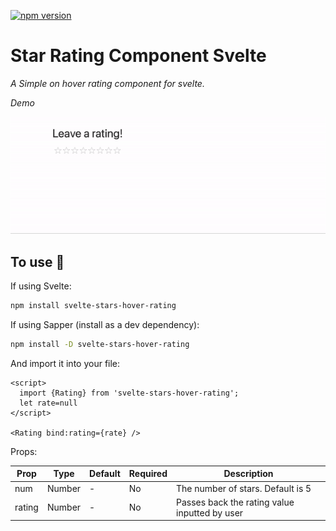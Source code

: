 
[![npm version](https://badge.fury.io/js/svelte-stars-hover-rating.svg)](https://badge.fury.io/js/svelte-stars-hover-rating)
# Star Rating Component Svelte

_A Simple on hover rating component for svelte._

_Demo_

![demo](https://raw.githubusercontent.com/ckim328/svelte-stars-hover-rating/master/demo.gif)

## To use 🔧
If using Svelte:

```bash 
npm install svelte-stars-hover-rating
```

If using Sapper (install as a dev dependency):

```bash 
npm install -D svelte-stars-hover-rating
```
  
And import it into your file:
```svelte
<script>
  import {Rating} from 'svelte-stars-hover-rating';
  let rate=null
</script>

<Rating bind:rating={rate} />
```

Props:

| Prop   | Type   | Default | Required | Description                                           |
| ------ | ------ | ------- | -------- | ----------------------------------------------------- |
| num    | Number | -       | No       | The number of stars. Default is 5                     |
| rating | Number | -       | No       | Passes back the rating value inputted by user         |
